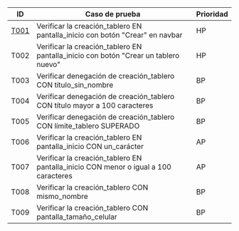| ID    | Caso de prueba                                                                 | Prioridad |
|-------|--------------------------------------------------------------------------------|-----------|
| [T001](testing%trello/t001.md)| Verificar la creación_tablero EN pantalla_inicio con botón "Crear" en navbar  | HP        |
| T002  | Verificar la creación_tablero EN pantalla_inicio con botón "Crear un tablero nuevo" | HP   |
| T003  | Verificar denegación de creación_tablero CON título_sin_nombre                | BP        |
| T004  | Verificar denegación de creación_tablero CON título mayor a 100 caracteres    | BP        |
| T005  | Verificar denegación de creación_tablero CON límite_tablero SUPERADO          | BP        |
| T006  | Verificar la creación_tablero EN pantalla_inicio CON un_carácter              | AP        |
| T007  | Verificar la creación_tablero EN pantalla_inicio CON menor o igual a 100 caracteres | AP   |
| T008  | Verificar la creación_tablero CON mismo_nombre                                 | BP        |
| T009  | Verificar la creación_tablero CON pantalla_tamaño_celular                     | BP        |